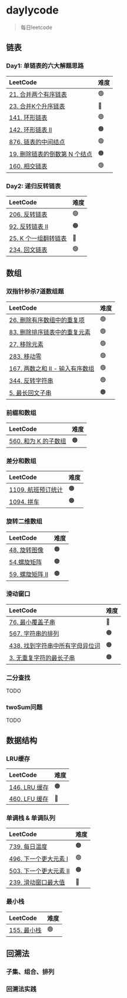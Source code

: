 # daylycode
> 每日leetcode

## 链表

### Day1: 单链表的六大解题思路

| LeetCode                                                     | 难度 |
| :----------------------------------------------------------- | :--- |
| [21. 合并两个有序链表](https://leetcode-cn.com/problems/merge-two-sorted-lists/) | 🟢    |
| [23. 合并K个升序链表](https://leetcode-cn.com/problems/merge-k-sorted-lists/) | 🔴    |
| [141. 环形链表](https://leetcode-cn.com/problems/linked-list-cycle/) | 🟢    |
| [142. 环形链表 II](https://leetcode-cn.com/problems/linked-list-cycle-ii/) | 🟠    |
| [876. 链表的中间结点](https://leetcode-cn.com/problems/middle-of-the-linked-list/) | 🟢    |
| [19. 删除链表的倒数第 N 个结点](https://leetcode-cn.com/problems/remove-nth-node-from-end-of-list/) | 🟠    |
| [160. 相交链表](https://leetcode-cn.com/problems/intersection-of-two-linked-lists/) | 🟢    |

###  Day2: 递归反转链表

| LeetCode                                                     | 难度 |
| :----------------------------------------------------------- | :--- |
| [206. 反转链表](https://leetcode-cn.com/problems/reverse-linked-list/) | 🟢    |
| [92. 反转链表 II](https://leetcode-cn.com/problems/reverse-linked-list-ii/) | 🟠    |
| [25. K 个一组翻转链表](https://leetcode-cn.com/problems/reverse-nodes-in-k-group) | 🔴    |
| [234. 回文链表](https://leetcode-cn.com/problems/palindrome-linked-list) | 🟢    |

## 数组

### 双指针秒杀7道数组题

| LeetCode                                                     | 难度 |
| :----------------------------------------------------------- | :--- |
| [26. 删除有序数组中的重复项](https://leetcode-cn.com/problems/remove-duplicates-from-sorted-array/) | 🟢    |
| [83. 删除排序链表中的重复元素](https://leetcode-cn.com/problems/remove-duplicates-from-sorted-list/) | 🟢    |
| [27. 移除元素](https://leetcode-cn.com/problems/remove-element/) | 🟢    |
| [283. 移动零](https://leetcode-cn.com/problems/move-zeroes/) | 🟢    |
| [167. 两数之和 II - 输入有序数组](https://leetcode-cn.com/problems/two-sum-ii-input-array-is-sorted) | 🟢    |
| [344. 反转字符串](https://leetcode-cn.com/problems/reverse-string/) | 🟢    |
| [5. 最长回文子串](https://leetcode-cn.com/problems/longest-palindromic-substring) | 🟠    |

### 前缀和数组

| LeetCode                                                     | 难度 |
| :----------------------------------------------------------- | :--- |
| [560. 和为 K 的子数组](https://leetcode-cn.com/problems/subarray-sum-equals-k/) | 🟠    |

### 差分和数组

| LeetCode                                                     | 难度 |
| :----------------------------------------------------------- | :--- |
| [1109. 航班预订统计](https://leetcode-cn.com/problems/corporate-flight-bookings/) | 🟠    |
| [1094. 拼车](https://leetcode-cn.com/problems/car-pooling/)  | 🟠    |

### 旋转二维数组

| LeetCode                                                     | 难度 |
| :----------------------------------------------------------- | :--- |
| [48. 旋转图像](https://leetcode-cn.com/problems/rotate-image/) | 🟠    |
| [54.螺旋矩阵](https://leetcode-cn.com/problems/next-greater-element-i) | 🟠    |
| [59. 螺旋矩阵 II](https://leetcode-cn.com/problems/spiral-matrix-ii/) | 🟠    |

### 滑动窗口

| LeetCode                                                     | 难度 |
| :----------------------------------------------------------- | :--- |
| [76. 最小覆盖子串](https://leetcode-cn.com/problems/minimum-window-substring) | 🔴    |
| [567. 字符串的排列](https://leetcode-cn.com/problems/permutation-in-string) | 🟠    |
| [438. 找到字符串中所有字母异位词](https://leetcode-cn.com/problems/find-all-anagrams-in-a-string) | 🟠    |
| [3. 无重复字符的最长子串](https://leetcode-cn.com/problems/longest-substring-without-repeating-characters) | 🟠    |

### 二分查找

TODO

### twoSum问题

TODO

## 数据结构

### LRU缓存

| LeetCode                                                     | 难度 |
| :----------------------------------------------------------- | :--- |
| [146. LRU 缓存](https://leetcode-cn.com/problems/lru-cache/) | 🟠    |
| [460. LFU 缓存](https://leetcode-cn.com/problems/next-greater-element-i) | 🔴    |

### 单调栈 & 单调队列

| LeetCode                                                     | 难度 |
| :----------------------------------------------------------- | :--- |
| [739. 每日温度](https://leetcode-cn.com/problems/daily-temperatures/) | 🟠    |
| [496. 下一个更大元素 I](https://leetcode-cn.com/problems/next-greater-element-i) | 🟢    |
| [503. 下一个更大元素 II](https://leetcode-cn.com/problems/next-greater-element-ii) | 🟠    |
| [239. 滑动窗口最大值](https://leetcode-cn.com/problems/sliding-window-maximum) | 🔴    |

### 最小栈

| LeetCode                                                   | 难度 |
| :--------------------------------------------------------- | :--- |
| [155. 最小栈](https://leetcode-cn.com/problems/min-stack/) | 🟢    |

## 回溯法

### 子集、组合、排列



### 回溯法实践



